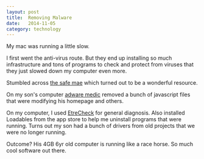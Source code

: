 ```yaml
---
layout: post
title:  Removing Malware
date:   2014-11-05
category: technology
---
```

My mac was running a little slow.

I first went the anti-virus route. But they end up installing so much infrastructure and tons of programs to check and protect from viruses that they just slowed down my computer even more.

Stumbled across [the safe mae](http://www.thesafemac.com//mmg/) which turned out to be a wonderful resource.

On my son's computer [adware medic](http://www.adwaremedic.com/) removed a bunch of javascript files that were modifying his homepage and others.

On my computer, I used [EtreCheck](http://etresoft.com/etrecheck) for general diagnosis.
Also installed Loadables from the app store to help me uninstall programs that were running. Turns out my son had a bunch of drivers from old projects that we were no longer running.

Outcome? His 4GB 6yr old computer is running like a race horse. So much cool software out there.
